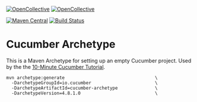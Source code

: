 [![OpenCollective](https://opencollective.com/cucumber/backers/badge.svg)](https://opencollective.com/cucumber) 
[![OpenCollective](https://opencollective.com/cucumber/sponsors/badge.svg)](https://opencollective.com/cucumber)

[![Maven Central](https://img.shields.io/maven-central/v/io.cucumber/cucumber-archetype.svg?label=Maven%20Central)](https://search.maven.org/search?q=g:%22io.cucumber%22%20AND%20a:%22cucumber-archetype%22)
[![Build Status](https://travis-ci.org/cucumber/cucumber-archetype.svg?branch=master)](https://travis-ci.org/cucumber/cucumber-archetype)

# Cucumber Archetype

This is a Maven Archetype for setting up an empty Cucumber project. Used by the the [10-Minute Cucumber Tutorial](https://docs.cucumber.io/guides/10-minute-tutorial/).

```shell
mvn archetype:generate                                  \
  -DarchetypeGroupId=io.cucumber                        \
  -DarchetypeArtifactId=cucumber-archetype              \
  -DarchetypeVersion=4.8.1.0                            \
```
